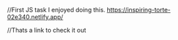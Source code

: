 //First JS task
I enjoyed doing this.
https://inspiring-torte-02e340.netlify.app/

//Thats a link to check it out